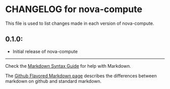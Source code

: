 # CHANGELOG for nova-compute

This file is used to list changes made in each version of nova-compute.

## 0.1.0:

* Initial release of nova-compute

- - -
Check the [Markdown Syntax Guide](http://daringfireball.net/projects/markdown/syntax) for help with Markdown.

The [Github Flavored Markdown page](http://github.github.com/github-flavored-markdown/) describes the differences between markdown on github and standard markdown.
